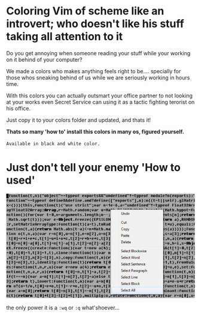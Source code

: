 # Coloring Vim of scheme like an introvert; who doesn't like his stuff taking all attention to it

Do you get annoying when someone reading your stuff while your working on it behind of your computer?

We made a colors who makes anything feels right to be.... specially for those whos sneaking behind of us while we are seriously working in hours time.

With this colors you can actually outsmart your office partner to not looking at your works even Secret Service can using it as a tactic fighting terorist on his office.

Just copy it to your colors folder and updated, and thats it!

**Thats so many 'how to' install this colors in many os, figured yourself.**

`Available in black and white color.`

# Just don't tell your enemy 'How to used'
![img](IHSSMN.png)

the only power it is a `:wq` or `:q` what'shoever...
